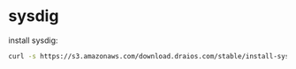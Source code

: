 # sysdig

install sysdig:
```bash
curl -s https://s3.amazonaws.com/download.draios.com/stable/install-sysdig | sudo bash
```

